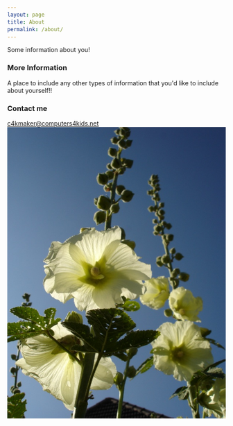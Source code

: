 ```yaml
---
layout: page
title: About
permalink: /about/
---
```


Some information about you!

### More Information

A place to include any other types of information that you'd like to include about yourself!!

### Contact me

[c4kmaker@computers4kids.net](mailto:c4kmaker@computers4kids.net)
![](/images/Alcea_rosea_and_blue_sky.jpg)
